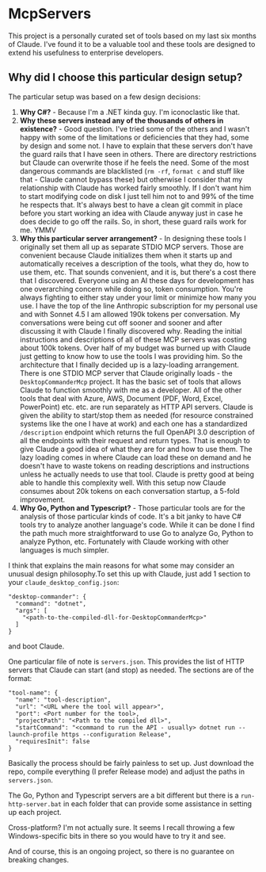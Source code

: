 # McpServers

This project is a personally curated set of tools based on my last six months of Claude. I've found it to be a valuable tool and these tools are designed to extend his usefulness to enterprise developers.

## Why did I choose this particular design setup?

The particular setup was based on a few design decisions:

1. **Why C#?** - Because I'm a .NET kinda guy. I'm iconoclastic like that.
2. **Why these servers instead any of the thousands of others in existence?** - Good question. I've tried some of the others and I wasn't happy with some of the limitations or deficiencies that they had, some by design and some not. I have to explain that these servers don't have the guard rails that I have seen in others. There are directory restrictions but Claude can overwrite those if he feels the need. Some of the most dangerous commands are blacklisted (`rm -rf`, `format c` and stuff like that - Claude cannot bypass these) but otherwise I consider that my relationship with Claude has worked fairly smoothly. If I don't want him to start modifying code on disk I just tell him not to and 99% of the time he respects that. It's always best to have a clean git commit in place before you start working an idea with Claude anyway just in case he does decide to go off the rails. So, in short, these guard rails work for me. YMMV
2. **Why this particular server arrangement?** - In designing these tools I originally set them all up as separate STDIO MCP servers. Those are convenient because Claude initializes them when it starts up and automatically receives a description of the tools, what they do, how to use them, etc. That sounds convenient, and it is, but there's a cost there that I discovered. Everyone using an AI these days for development has one overarching concern while doing so, token consumption. You're always fighting to either stay under your limit or minimize how many you use. I have the top of the line Anthropic subscription for my personal use and with Sonnet 4.5 I am allowed 190k tokens per conversation. My conversations were being cut off sooner and sooner and after discussing it with Claude I finally discovered why. Reading the initial instructions and descriptions of all of these MCP servers was costing about 100k tokens. Over half of my budget was burned up with Claude just getting to know how to use the tools I was providing him. So the architecture that I finally decided up is a lazy-loading arrangement. There is one STDIO MCP server that Claude originally loads - the `DesktopCommanderMcp` project. It has the basic set of tools that allows Claude to function smoothly with me as a developer. All of the other tools that deal with Azure, AWS, Document (PDF, Word, Excel, PowerPoint) etc. etc. are run separately as HTTP API servers. Claude is given the ability to start/stop them as needed (for resource constrained systems like the one I have at work) and each one has a standardized `/description` endpoint which returns the full OpenAPI 3.0 description of all the endpoints with their request and return types. That is enough to give Claude a good idea of what they are for and how to use them. The lazy loading comes in where Claude can load these on demand and he doesn't have to waste tokens on reading descriptions and instructions unless he actually needs to use that tool. Claude is pretty good at being able to handle this complexity well. With this setup now Claude consumes about 20k tokens on each conversation startup, a 5-fold improvement.
3. **Why Go, Python and Typescript?** - Those particular tools are for the analysis of those particular kinds of code. It's a bit janky to have C# tools try to analyze another language's code. While it can be done I find the path much more straightforward to use Go to analyze Go, Python to analyze Python, etc. Fortunately with Claude working with other languages is much simpler.

I think that explains the main reasons for what some may consider an unusual design philosophy.To set this up with Claude, just add 1 section to your `claude_desktop_config.json`:

```aiignore
"desktop-commander": {
  "command": "dotnet",
  "args": [
    "<path-to-the-compiled-dll-for-DesktopCommanderMcp>"
  ]
}
```

and boot Claude.

One particular file of note is `servers.json`. This provides the list of HTTP servers that Claude can start (and stop) as needed. The sections are of the format:
```aiignore
"tool-name": {
  "name": "tool-description",
  "url": "<URL where the tool will appear>",
  "port": <Port number for the tool>,
  "projectPath": "<Path to the compiled dll>",
  "startCommand": "<command to run the API - usually> dotnet run --launch-profile https --configuration Release",
  "requiresInit": false
}
```

Basically the process should be fairly painless to set up. Just download the repo, compile everything (I prefer Release mode) and adjust the paths in `servers.json`.

The Go, Python and Typescript servers are a bit different but there is a `run-http-server.bat` in each folder that can provide some assistance in setting up each project.

Cross-platform? I'm not actually sure. It seems I recall throwing a few Windows-specific bits in there so you would have to try it and see.

And of course, this is an ongoing project, so there is no guarantee on breaking changes.
